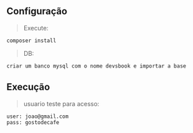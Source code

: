 ## Configuração
>Execute:

    composer install

>DB:

    criar um banco mysql com o nome devsbook e importar a base

## Execução
> usuario teste para acesso:
    
    user: joao@gmail.com
    pass: gostodecafe